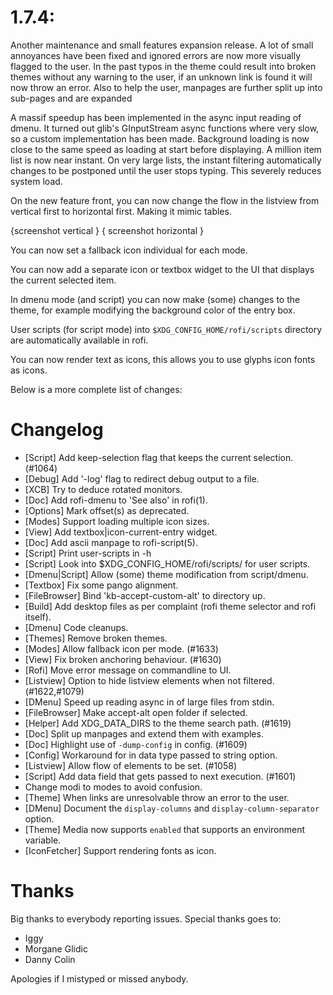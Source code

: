 # 1.7.4:

Another maintenance and small features expansion release. A lot of small
annoyances have been fixed and ignored errors are now more visually flagged to
the user. In the past typos in the theme could result into broken themes
without any warning to the user, if an unknown link is found it will now throw
an error. Also to help the user, manpages are further split up into sub-pages
and are expanded

A massif speedup has been implemented in the async input reading of dmenu.
It turned out glib's GInputStream async functions where very slow, so a custom
implementation has been made. Background loading is now close to the same speed
as loading at start before displaying. A million item list is now near instant.
On very large lists, the instant filtering automatically changes to be
postponed until the user stops typing. This severely reduces system load.

On the new feature front, you can now change the flow in the listview from
vertical first to horizontal first. Making it mimic tables.

{screenshot  vertical }  { screenshot horizontal }

You can now set a fallback icon individual for each mode.

You can now add a separate icon or textbox widget to the UI that displays the
current selected item.

In dmenu mode (and script) you can now make (some) changes to the theme, for
example modifying the background color of the entry box.

User scripts (for script mode) into
`$XDG_CONFIG_HOME/rofi/scripts` directory are automatically available
in rofi.

You can now render text as icons, this allows you to use glyphs icon fonts as
icons.


Below is a more complete list of changes:

# Changelog

* [Script] Add keep-selection flag that keeps the current selection. (#1064)
* [Debug]  Add '-log' flag to redirect debug output to a file.
* [XCB]    Try to deduce rotated monitors.
* [Doc]    Add rofi-dmenu to 'See also' in rofi(1).
* [Options] Mark offset(s) as deprecated.
* [Modes] Support loading multiple icon sizes.
* [View]  Add textbox|icon-current-entry widget.
* [Doc]   Add ascii manpage to rofi-script(5).
* [Script] Print user-scripts in -h
* [Script] Look into $XDG_CONFIG_HOME/rofi/scripts/ for user scripts.
* [Dmenu|Script] Allow (some) theme modification from script/dmenu.
* [Textbox] Fix some pango alignment.
* [FileBrowser] Bind 'kb-accept-custom-alt' to directory up.
* [Build] Add desktop files as per complaint (rofi theme selector and rofi itself).
* [Dmenu] Code cleanups.
* [Themes] Remove broken themes.
* [Modes] Allow fallback icon per mode. (#1633)
* [View] Fix broken anchoring behaviour. (#1630)
* [Rofi] Move error message on commandline to UI.
* [Listview] Option to hide listview elements when not filtered. (#1622,#1079)
* [DMenu] Speed up reading async in of large files from stdin.
* [FileBrowser] Make accept-alt open folder if selected.
* [Helper] Add XDG_DATA_DIRS to the theme search path. (#1619)
* [Doc] Split up manpages and extend them with examples.
* [Doc] Highlight use of `-dump-config` in config. (#1609)
* [Config] Workaround for in data type passed to string option.
* [Listview] Allow flow of elements to be set. (#1058)
* [Script] Add data field that gets passed to next execution. (#1601)
* Change modi to modes to avoid confusion.
* [Theme] When links are unresolvable throw an error to the user.
* [DMenu] Document the `display-columns` and `display-column-separator` option.
* [Theme] Media now supports `enabled` that supports an environment variable.
* [IconFetcher] Support rendering fonts as icon.

# Thanks

Big thanks to everybody reporting issues.
Special thanks goes to:

* Iggy
* Morgane Glidic
* Danny Colin

Apologies if I mistyped or missed anybody.
